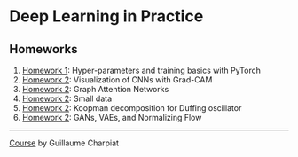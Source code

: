 # Deep Learning in Practice

## Homeworks 

1. [Homework 1](homework-1): Hyper-parameters and training basics with PyTorch
2. [Homework 2](homework-2): Visualization of CNNs with Grad-CAM
3. [Homework 2](homework-3): Graph Attention Networks
4. [Homework 2](homework-4): Small data
5. [Homework 2](homework-5): Koopman decomposition for Duffing oscillator
6. [Homework 2](homework-6): GANs, VAEs, and Normalizing Flow

---
[Course](https://www.lri.fr/~gcharpia/deeppractice/) by Guillaume Charpiat